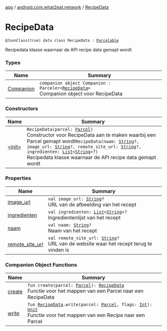[app](../../index.md) / [android.com.what2eat.network](../index.md) / [RecipeData](./index.md)

# RecipeData

`@JsonClass(true) data class RecipeData : `[`Parcelable`](https://developer.android.com/reference/android/os/Parcelable.html)

Recipedata klasse waarnaar de API recipe data gemapt wordt

### Types

| Name | Summary |
|---|---|
| [Companion](-companion/index.md) | `companion object Companion : Parceler<`[`RecipeData`](./index.md)`>`<br>Companion object voor RecipeData |

### Constructors

| Name | Summary |
|---|---|
| [&lt;init&gt;](-init-.md) | `RecipeData(parcel: `[`Parcel`](https://developer.android.com/reference/android/os/Parcel.html)`)`<br>Constructor voor RecipeData aan te maken waarbij een Parcel gemapt wordt`RecipeData(naam: `[`String`](https://kotlinlang.org/api/latest/jvm/stdlib/kotlin/-string/index.html)`?, image_url: `[`String`](https://kotlinlang.org/api/latest/jvm/stdlib/kotlin/-string/index.html)`?, remote_site_url: `[`String`](https://kotlinlang.org/api/latest/jvm/stdlib/kotlin/-string/index.html)`?, ingredienten: `[`List`](https://kotlinlang.org/api/latest/jvm/stdlib/kotlin.collections/-list/index.html)`<`[`String`](https://kotlinlang.org/api/latest/jvm/stdlib/kotlin/-string/index.html)`>?)`<br>Recipedata klasse waarnaar de API recipe data gemapt wordt |

### Properties

| Name | Summary |
|---|---|
| [image_url](image_url.md) | `val image_url: `[`String`](https://kotlinlang.org/api/latest/jvm/stdlib/kotlin/-string/index.html)`?`<br>URL van de afbeelding van het recept |
| [ingredienten](ingredienten.md) | `val ingredienten: `[`List`](https://kotlinlang.org/api/latest/jvm/stdlib/kotlin.collections/-list/index.html)`<`[`String`](https://kotlinlang.org/api/latest/jvm/stdlib/kotlin/-string/index.html)`>?`<br>Ingredientenlijst van het recept |
| [naam](naam.md) | `val naam: `[`String`](https://kotlinlang.org/api/latest/jvm/stdlib/kotlin/-string/index.html)`?`<br>Naam van het recept |
| [remote_site_url](remote_site_url.md) | `val remote_site_url: `[`String`](https://kotlinlang.org/api/latest/jvm/stdlib/kotlin/-string/index.html)`?`<br>URL van de website waar het recept terug te vinden is |

### Companion Object Functions

| Name | Summary |
|---|---|
| [create](create.md) | `fun create(parcel: `[`Parcel`](https://developer.android.com/reference/android/os/Parcel.html)`): `[`RecipeData`](./index.md)<br>Functie voor het mappen van een Parcel naar een RecipeData |
| [write](write.md) | `fun `[`RecipeData`](./index.md)`.write(parcel: `[`Parcel`](https://developer.android.com/reference/android/os/Parcel.html)`, flags: `[`Int`](https://kotlinlang.org/api/latest/jvm/stdlib/kotlin/-int/index.html)`): `[`Unit`](https://kotlinlang.org/api/latest/jvm/stdlib/kotlin/-unit/index.html)<br>Functie voor het mappen van een Recipe naar een Parcel |
